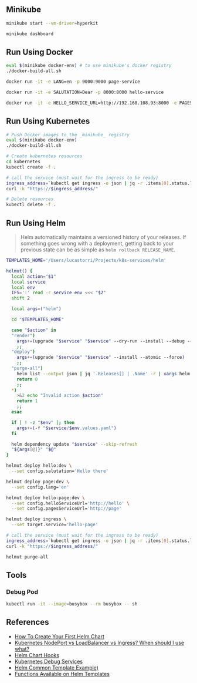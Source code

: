 ## Minikube

```bash
minikube start --vm-driver=hyperkit

minikube dashboard
```

## Run Using Docker

```bash
eval $(minikube docker-env) # to use minikube's docker registry
./docker-build-all.sh

docker run -it -e LANG=en -p 9000:9000 page-service

docker run -it -e SALUTATION=Dear -p 8000:8000 hello-service

docker run -it -e HELLO_SERVICE_URL=http://192.168.108.93:8000 -e PAGES_SERVICE_URL=http://192.168.108.93:9000 -p 7000:7000 hello-page-service
```

## Run Using Kubernetes

```bash
# Push Docker images to the _minikube_ registry
eval $(minikube docker-env)
./docker-build-all.sh

# Create kubernetes resources
cd kubernetes
kubectl create -f .

# call the service (must wait for the ingress to be ready)
ingress_address=`kubectl get ingress -o json | jq -r .items[0].status.loadBalancer.ingress[0].ip`
curl -k "https://$ingress_address/"

# Delete resources
kubectl delete -f .
```

## Run Using Helm

> Helm automatically maintains a versioned history of your releases. If
> something goes wrong with a deployment, getting back to your previous state
> can be as simple as `helm rollback RELEASE_NAME`.

```bash
TEMPLATES_HOME='/Users/lucastorri/Projects/k8s-services/helm'

helmut() {
  local action="$1"
  local service
  local env
  IFS=':' read -r service env <<< "$2"
  shift 2

  local args=("helm")

  cd "$TEMPLATES_HOME"

  case "$action" in
  "render")
    args+=(upgrade "$service" "$service" --dry-run --install --debug --force)
    ;;
  "deploy")
    args+=(upgrade "$service" "$service" --install --atomic --force)
    ;;
  "purge-all")
    helm list --output json | jq '.Releases[] | .Name' -r | xargs helm delete --purge
    return 0
    ;;
  *)
    >&2 echo "Invalid action $action"
    return 1
    ;;
  esac

  if [ ! -z "$env" ]; then
    args+=(-f "$service/$env.values.yaml")
  fi

  helm dependency update "$service" --skip-refresh
  "${args[@]}" "$@"
}

helmut deploy hello:dev \
  --set config.salutation='Hello there'

helmut deploy page:dev \
  --set config.lang='en'

helmut deploy hello-page:dev \
  --set config.helloServiceUrl='http://hello' \
  --set config.pagesServiceUrl='http://page'

helmut deploy ingress \
  --set target.service='hello-page'

# call the service (must wait for the ingress to be ready)
ingress_address=`kubectl get ingress -o json | jq -r .items[0].status.loadBalancer.ingress[0].ip`
curl -k "https://$ingress_address/"

helmut purge-all
```

## Tools

### Debug Pod

```bash
kubectl run -it --image=busybox --rm busybox -- sh
```

## References

- [How To Create Your First Helm Chart](https://docs.bitnami.com/kubernetes/how-to/create-your-first-helm-chart/)
- [Kubernetes NodePort vs LoadBalancer vs Ingress? When should I use what?](https://medium.com/google-cloud/kubernetes-nodeport-vs-loadbalancer-vs-ingress-when-should-i-use-what-922f010849e0)
- [Helm Chart Hooks](https://github.com/helm/helm/blob/master/docs/charts_hooks.md)
- [Kubernetes Debug Services](https://kubernetes.io/docs/tasks/debug-application-cluster/debug-service/)
- [Helm Common Template Example)](https://github.com/CodeJjang/helm-microservices-example)
- [Functions Available on Helm Templates](https://github.com/Masterminds/sprig/tree/master/docs)
